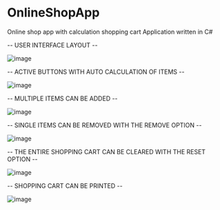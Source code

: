# OnlineShopApp
Online shop app with calculation shopping cart
Application written in C#

-- USER INTERFACE LAYOUT --

![image](https://user-images.githubusercontent.com/110978979/190495977-59c3be69-e1cd-42e1-a5d9-f868c3f568ae.png)


-- ACTIVE BUTTONS WITH AUTO CALCULATION OF ITEMS --

![image](https://user-images.githubusercontent.com/110978979/190496235-31f27b3b-497a-4b16-ae2e-dcdf4db0f640.png)


-- MULTIPLE ITEMS CAN BE ADDED  --

![image](https://user-images.githubusercontent.com/110978979/190496388-1abaa9f5-a028-443b-9dba-67d43368730e.png)


-- SINGLE ITEMS CAN BE REMOVED WITH THE REMOVE OPTION --

![image](https://user-images.githubusercontent.com/110978979/190496556-2f712dc1-d226-4556-bc2b-8c66f9cfe2c3.png)


--  THE ENTIRE SHOPPING CART CAN BE CLEARED WITH THE RESET OPTION --

![image](https://user-images.githubusercontent.com/110978979/190496728-c257d49f-2c25-4d57-9805-ec9acace85c7.png)


--  SHOPPING CART CAN BE PRINTED --

![image](https://user-images.githubusercontent.com/110978979/190496885-202f26e7-e55a-4020-8b4e-951a10826125.png)
